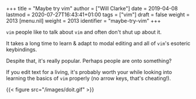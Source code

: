 +++
title = "Maybe try vim"
author = ["Will Clarke"]
date = 2019-04-08
lastmod = 2020-07-27T16:43:41+01:00
tags = ["vim"]
draft = false
weight = 2013
[menu.nil]
  weight = 2013
  identifier = "maybe-try-vim"
+++

`vim` people like to talk about `vim` and often don't shut up about it.

It takes a long time to learn & adapt to modal editing and all of `vim`'s esoteric keybindings.

Despite that, it's really popular. Perhaps people are onto something?

If you edit text for a living, it's probably worth your while looking into learning the basics of `vim` properly (no arrow keys, that's cheating!).

{{< figure src="/images/doit.gif" >}}
